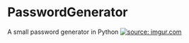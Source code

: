 # PasswordGenerator
A small password generator in Python
<a href="https://imgur.com/oL4Nuw9"><img src="https://i.imgur.com/oL4Nuw9.gif" title="source: imgur.com" /></a>
